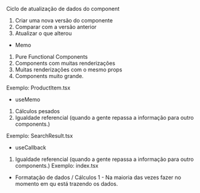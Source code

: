 Ciclo de atualização de dados do component

1. Criar uma nova versão do componente
2. Comparar com a versão anterior
3. Atualizar o que alterou

- Memo
1. Pure Functional Components
2. Components com muitas renderizações
3. Muitas renderizações com o mesmo props
4. Components muito grande.

Exemplo: ProductItem.tsx


- useMemo 
1. Cálculos pesados
2. Igualdade referencial (quando a gente repassa a informação para outro components.)

Exemplo: SearchResult.tsx


- useCallback
1. Igualdade referencial  (quando a gente repassa a informação para outro components.)
Exemplo: index.tsx

- Formatação de dados / Cálculos
1 - Na maioria das vezes fazer no momento em qu está trazendo os dados.
